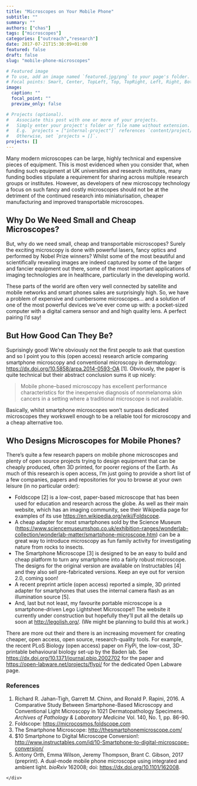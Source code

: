 ```yaml
---
title: "Microscopes on Your Mobile Phone"
subtitle: ""
summary: ""
authors: ["chas"]
tags: ["microscopes"]
categories: ["outreach","research"]
date: 2017-07-21T15:30:09+01:00
featured: false
draft: false
slug: "mobile-phone-microscopes"

# Featured image
# To use, add an image named `featured.jpg/png` to your page's folder.
# Focal points: Smart, Center, TopLeft, Top, TopRight, Left, Right, BottomLeft, Bottom, BottomRight.
image:
  caption: ""
  focal_point: ""
  preview_only: false

# Projects (optional).
#   Associate this post with one or more of your projects.
#   Simply enter your project's folder or file name without extension.
#   E.g. `projects = ["internal-project"]` references `content/project/deep-learning/index.md`.
#   Otherwise, set `projects = []`.
projects: []
---
```

Many modern microscopes can be large, highly technical and expensive pieces of equipment. This is most evidenced when you consider that, when funding such equipment at UK universities and research institutes, many funding bodies stipulate a requirement for sharing across multiple research groups or institutes. However, as developers of new microscopy technology a focus on such fancy and costly microscopes should not be at the detriment of the continued research into miniaturisation, cheaper manufacturing and improved transportable microscopes.

<!--more-->

## Why Do We Need Small and Cheap Microscopes?

But, why do we need small, cheap and transportable microscopes? Surely the exciting microscopy is done with powerful lasers, fancy optics and performed by Nobel Prize winners? Whilst some of the most beautiful and scientifically revealing images are indeed captured by some of the larger and fancier equipment out there, some of the most important applications of imaging technologies are in healthcare, particularly in the developing world.

These parts of the world are often very well connected by satellite and mobile networks and smart phones sales are surprisingly high. So, we have a problem of expensive and cumbersome microscopes&#8230; and a solution of one of the most powerful devices we&#8217;ve ever come up with: a pocket-sized computer with a digital camera sensor and and high quality lens. A perfect pairing I&#8217;d say!

## But How Good Can They Be?

Suprisingly good! We&#8217;re obviously not the first people to ask that question and so I point you to this (open access) research article comparing smartphone microscopy and conventional microscopy in dermatology: <a href="https://dx.doi.org/10.5858/arpa.2014-0593-OA" target="_blank" rel="noopener">https://dx.doi.org/10.5858/arpa.2014-0593-OA</a> [1]. Obviously, the paper is quite technical but their abstract conclusion sums it up nicely:

> Mobile phone–based microscopy has excellent performance characteristics for the inexpensive diagnosis of nonmelanoma skin cancers in a setting where a traditional microscope is not available.

Basically, whilst smartphone microscopes won&#8217;t surpass dedicated microscopes they workswell enough to be a reliable tool for microscopy and a cheap alternative too.

## Who Designs Microscopes for Mobile Phones?

There&#8217;s quite a few research papers on mobile phone microscopes and plenty of open source projects trying to design equipment that can be cheaply produced, often 3D printed, for poorer regions of the Earth. As much of this research is open access, I&#8217;m just going to provide a short list of a few companies, papers and repositories for you to browse at your own leisure (in no particular order):

  * Foldscope [2] is a low-cost, paper-based microscope that has been used for education and research across the globe. As well as their main website, which has an imaging community, see their Wikipedia page for examples of its use <a href="https://en.wikipedia.org/wiki/Foldscope" target="_blank" rel="noopener">https://en.wikipedia.org/wiki/Foldscope</a>.
  * A cheap adapter for most smartphones sold by the Science Museum (<a href="https://www.sciencemuseumshop.co.uk/exhibition-ranges/wonderlab-collection/wonderlab-matter/smartphone-microscope.htm" target="_blank" rel="noopener">https://www.sciencemuseumshop.co.uk/exhibition-ranges/wonderlab-collection/wonderlab-matter/smartphone-microscope.htm</a>) can be a great way to introduce microscopy as fun family activity for investigating nature from rocks to insects.
  * The Smartphone Microscope [3] is designed to be an easy to build and cheap platform to turn any smartphone into a fairly robust microscope. The designs for the original version are available on Instructables [4] and they also sell pre-fabricated versions. Keep an eye out for version 2.0, coming soon!
  * A recent preprint article (open access) reported a simple, 3D printed adapter for smartphones that uses the internal camera flash as an illumination source [5].
  * And, last but not least, my favourite portable microscope is a smartphone-driven Lego Lightsheet Microscope!! The website it currently under construction but hopefully they&#8217;ll put all the details up soon at <a href="http://legolish.org/" target="_blank" rel="noopener">http://legolish.org/</a>. (We might be planning to build this at work.)

There are more out their and there is an increasing movement for creating cheaper, open access, open source, research-quality tools. For example, the recent PLoS Biology (open access) paper on FlyPi, the low-cost, 3D-printable behavioural biology set-up by the Baden lab. See <a href="https://dx.doi.org/10.1371/journal.pbio.2002702" target="_blank" rel="noopener">https://dx.doi.org/10.1371/journal.pbio.2002702</a> for the paper and <a href="https://open-labware.net/projects/flypi/" target="_blank" rel="noopener">https://open-labware.net/projects/flypi/</a> for the dedicated Open Labware page.

### References

  1. Richard R. Jahan-Tigh, Garrett M. Chinn, and Ronald P. Rapini, 2016. A Comparative Study Between Smartphone-Based Microscopy and Conventional Light Microscopy in 1021 Dermatopathology Specimens. _Archives of Pathology & Laboratory Medicine_ Vol. 140, No. 1, pp. 86-90.
  2. Foldscope: <a href="https://microcosmos.foldscope.com" target="_blank" rel="noopener">https://microcosmos.foldscope.com</a>
  3. The Smartphone Microscope: <a href="http://thesmartphonemicroscope.com/" target="_blank" rel="noopener">http://thesmartphonemicroscope.com/</a>
  4. $10 Smartphone to Digital Microscope Conversion!: <a href="http://www.instructables.com/id/10-Smartphone-to-digital-microscope-conversion/" target="_blank" rel="noopener">http://www.instructables.com/id/10-Smartphone-to-digital-microscope-conversion/</a>
  5. <div class="highwire-cite-title">
      <div class="highwire-cite-title">
        <div class="highwire-cite-authors">
          <span class="highwire-citation-authors"><span class="highwire-citation-author first"><span class="nlm-given-names">Antony</span> <span class="nlm-surname">Orth</span></span>, <span class="highwire-citation-author"><span class="nlm-given-names">Emma</span> <span class="nlm-surname">Wilson</span></span>, <span class="highwire-citation-author"><span class="nlm-given-names">Jeremy</span> <span class="nlm-surname">Thompson</span></span>, <span class="highwire-citation-author"><span class="nlm-given-names">Brant C.</span> <span class="nlm-surname">Gibson, 2017 (preprint). </span></span></span>A dual-mode mobile phone microscope using integrated and ambient light. <em><span class="highwire-cite-metadata-journal highwire-cite-metadata">bioRxiv </span></em><span class="highwire-cite-metadata-pages highwire-cite-metadata">162008; </span><span class="highwire-cite-metadata-doi highwire-cite-metadata"><span class="doi_label">doi:</span> </span><a href="https://dx.doi.org/10.1101/162008" target="_blank" rel="noopener">https://dx.doi.org/10.1101/162008</a>.
        </div>
      </div>
    </div>
